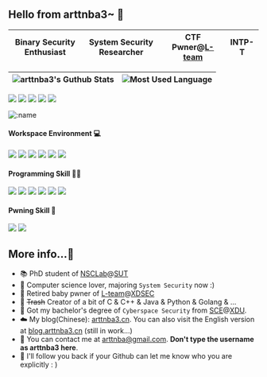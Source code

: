 ## Hello from arttnba3~ 👋

| Binary Security Enthusiast | System Security Researcher | CTF Pwner@[L-team](https://l.xdsec.org/) | INTP-T |
| ------------- | ------------- | ------------- | ------------- |

|  ![arttnba3's Guthub Stats](https://github-readme-stats-three-snowy-60.vercel.app/api?username=arttnba3&show_icons=true&hide_border=true&icon_color=1AB1C1&text_color=42BFCC&bg_color=ffffff) | ![Most Used Language](https://github-readme-stats-three-snowy-60.vercel.app/api/top-langs/?username=arttnba3&layout=compact&hide_border=true&theme=buefy&hide=javascript,html,css) |
| ------------- | ------------- |

[![](https://img.shields.io/badge/Gmail-D14836?style=for-the-badge&logo=gmail&logoColor=white)](mailto:arttnba@gmail.com) [![](https://img.shields.io/badge/GitHub-100000?style=for-the-badge&logo=github&logoColor=white
)](https://github.com/arttnba3) [![](https://img.shields.io/badge/Twitter-1DA1F2?style=for-the-badge&logo=twitter&logoColor=white)](https://twitter.com/arttnba3) [![](https://img.shields.io/badge/blog-brightgreen?style=for-the-badge&logo=redhat&logoColor=white)](https://arttnba3.cn) [![](https://img.shields.io/badge/RSS-FFA500?style=for-the-badge&logo=rss&logoColor=white)](https://arttnba3.cn/atom.xml)

![:name](https://count.getloli.com/get/@:arttnba3?theme=asoul)

#### Workspace Environment 💻

![](https://img.shields.io/badge/Windows_11-0078D6?style=for-the-badge&logo=windows&logoColor=white)  ![](https://img.shields.io/badge/Ubuntu-E95420?style=for-the-badge&logo=ubuntu&logoColor=white) ![](https://img.shields.io/badge/Intel-i7_11800H-0071C5?style=for-the-badge&logo=intel&logoColor=white) ![](https://img.shields.io/badge/NVIDIA-RTX3050-76B900?style=for-the-badge&logo=nvidia&logoColor=white) ![](https://img.shields.io/badge/VS_Code-0078D4?style=for-the-badge&logo=visual%20studio%20code&logoColor=white)  ![](https://img.shields.io/badge/狂った木曜日-F40027?style=for-the-badge&logo=kfc&logoColor=white)

#### Programming Skill 👨‍💻

![](https://img.shields.io/badge/C-00599C?style=for-the-badge&logo=c&logoColor=white) ![](https://img.shields.io/badge/C%2B%2B-00599C?style=for-the-badge&logo=c%2B%2B&logoColor=white) ![](https://img.shields.io/badge/Python-14354C?style=for-the-badge&logo=python&logoColor=white) ![](https://img.shields.io/badge/Go-00ADD8?style=for-the-badge&logo=go&logoColor=white) ![](https://img.shields.io/badge/Java-FFA500?style=for-the-badge&logo=openjdk&logoColor=white) ![](https://img.shields.io/badge/X86_Assembly-0071C5?style=for-the-badge&logo=intel&logoColor=white)

#### Pwning Skill 🥷

![](https://img.shields.io/badge/Kernel-FCC624?style=for-the-badge&logo=linux&logoColor=black) ![](https://img.shields.io/badge/QEMU-FF6600?style=for-the-badge&logo=qemu&logoColor=black)

## More info...🤔

- :books: PhD student of [NSCLab](http://nsclab.org/syssec/)@[SUT](https://www.swinburne.edu.au/)
- :older_man: Computer science lover, majoring `System Security` now :)
- :ninja:​ Retired baby pwner of [L-team](https://l.xdsec.org/)@[XDSEC](https://www.xdsec.org)
- :hammer: ~~Trash~~ Creator of a bit of C & C++ & Java & Python & Golang & ...
- :tophat: Got my bachelor's degree of `Cyberspace Security` from [SCE](https://ce.xidian.edu.cn)@[XDU](https://en.xidian.edu.cn/).
- :cloud:​ My blog(Chinese): [arttnba3.cn](https://arttnba3.cn). You can also visit the English version at [blog.arttnba3.cn](https://blog.arttnba3.cn) (still in work...)
- :e-mail: You can contact me at [arttnba@gmail.com](mailto:arttnba@gmail.com). **Don't type the username as arttnba3 here**.
- :arrows_counterclockwise: I'll follow you back if your Github can let me know who you are explicitly : ) 


<!--
**arttnba3/arttnba3** is a ✨ _special_ ✨ repository because its `README.md` (this file) appears on your GitHub profile.

Here are some ideas to get you started:

- 🔭 I’m currently working on ...
- 🌱 I’m currently learning ...
- 👯 I’m looking to collaborate on ...
- 🤔 I’m looking for help with ...
- 💬 Ask me about ...
- 📫 How to reach me: ...
- 😄 Pronouns: ...
- ⚡ Fun fact: ...
-->
